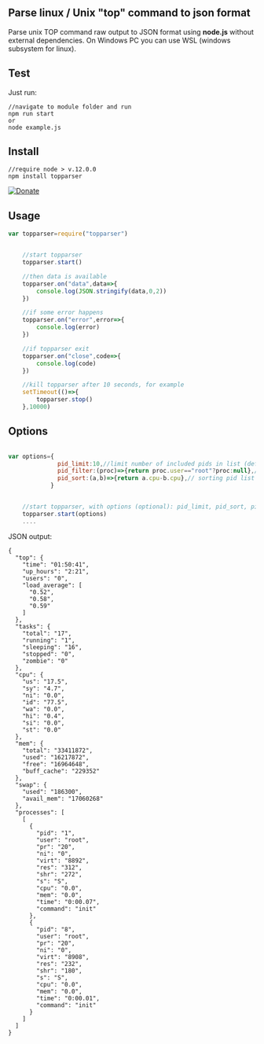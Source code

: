 ## Parse linux / Unix "top" command to json format
Parse unix TOP command raw output to JSON format using <b>node.js</b> without external dependencies. On Windows PC you can use WSL (windows subsystem for linux).

## Test
Just run:
```
//navigate to module folder and run
npm run start
or
node example.js
```

## Install
```
//require node > v.12.0.0
npm install topparser
```
[![Donate](https://www.paypalobjects.com/en_US/i/btn/btn_donateCC_LG.gif)](https://www.paypal.com/cgi-bin/webscr?cmd=_donations&business=3.14pi@ukr.net&lc=US&no_note=0&currency_code=USD&bn=PP-DonationsBF:btn_donateCC_LG.gif:NonHostedGuest&item_number=topparser)

## Usage
``` javascript
var topparser=require("topparser")


    //start topparser
    topparser.start()

    //then data is available
    topparser.on("data",data=>{
        console.log(JSON.stringify(data,0,2))
    })

    //if some error happens
    topparser.on("error",error=>{
        console.log(error)
    })

    //if topparser exit
    topparser.on("close",code=>{
        console.log(code)
    })

    //kill topparser after 10 seconds, for example
    setTimeout(()=>{
        topparser.stop()
    },10000)
```

## Options
``` javascript

var options={
              pid_limit:10,//limit number of included pids in list (default: unlimited)
              pid_filter:(proc)=>{return proc.user=="root"?proc:null},// filtering the pid list (for example: include only pid with user == root) (default: null)
              pid_sort:(a,b)=>{return a.cpu-b.cpu},// sorting pid list by cpu usage (default)
            }


    //start topparser, with options (optional): pid_limit, pid_sort, pid_filter
    topparser.start(options)
    ....
```

JSON output:
``` 
{
  "top": {
    "time": "01:50:41",
    "up_hours": "2:21",
    "users": "0",
    "load_average": [
      "0.52",
      "0.58",
      "0.59"
    ]
  },
  "tasks": {
    "total": "17",
    "running": "1",
    "sleeping": "16",
    "stopped": "0",
    "zombie": "0"
  },
  "cpu": {
    "us": "17.5",
    "sy": "4.7",
    "ni": "0.0",
    "id": "77.5",
    "wa": "0.0",
    "hi": "0.4",
    "si": "0.0",
    "st": "0.0"
  },
  "mem": {
    "total": "33411872",
    "used": "16217872",
    "free": "16964648",
    "buff_cache": "229352"
  },
  "swap": {
    "used": "186300",
    "avail_mem": "17060268"
  },
  "processes": [
    [
      {
        "pid": "1",
        "user": "root",
        "pr": "20",
        "ni": "0",
        "virt": "8892",
        "res": "312",
        "shr": "272",
        "s": "S",
        "cpu": "0.0",
        "mem": "0.0",
        "time": "0:00.07",
        "command": "init"
      },
      {
        "pid": "8",
        "user": "root",
        "pr": "20",
        "ni": "0",
        "virt": "8908",
        "res": "232",
        "shr": "180",
        "s": "S",
        "cpu": "0.0",
        "mem": "0.0",
        "time": "0:00.01",
        "command": "init"
      }
    ]
  ]
}
```
